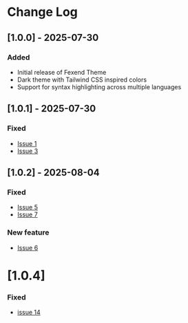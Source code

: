 # Change Log

## [1.0.0] - 2025-07-30

### Added

- Initial release of Fexend Theme
- Dark theme with Tailwind CSS inspired colors
- Support for syntax highlighting across multiple languages

## [1.0.1] - 2025-07-30

### Fixed

- [Issue 1](https://github.com/fexend/fexend-theme/issues/1)
- [Issue 3](https://github.com/fexend/fexend-theme/issues/3)

## [1.0.2] - 2025-08-04

### Fixed

- [Issue 5](https://github.com/fexend/fexend-theme/issues/5)
- [Issue 7](https://github.com/fexend/fexend-theme/issues/7)

### New feature

- [Issue 6](https://github.com/fexend/fexend-theme/issues/6)

# [1.0.4]

### Fixed

- [issue 14](https://github.com/fexend/fexend-theme/issues/14)
